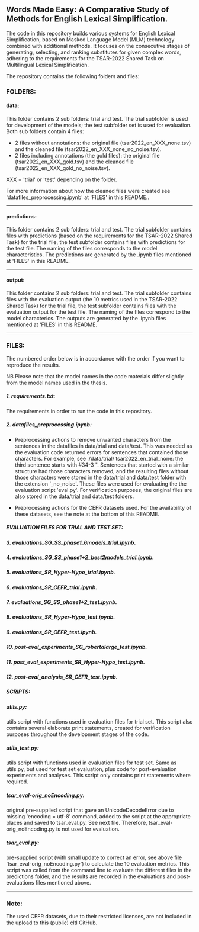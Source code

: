 ## Words Made Easy: A Comparative Study of Methods for English Lexical Simplification.

The code in this repository builds various systems for English Lexical Simplification, based on Masked Language Model (MLM) technology combined with additional methods. It focuses on the consecutive stages of generating, selecting, and ranking substitutes for given complex words, adhering to the requirements for the TSAR-2022 Shared Task on Multilingual Lexical Simplification.

The repository contains the following folders and files:

### FOLDERS:

#### data: 
This folder contains 2 sub folders: trial and test. The trial subfolder is used for development of the models; the test subfolder set is used for evaluation. 
Both sub folders contain 4 files: 
- 2 files without annotations: the original file (tsar2022_en_XXX_none.tsv) and the cleaned file (tsar2022_en_XXX_none_no_noise.tsv). 
- 2 files including annotations (the gold files): the original file (tsar2022_en_XXX_gold.tsv) and the cleaned file (tsar2022_en_XXX_gold_no_noise.tsv).
  
XXX = 'trial' or 'test' depending on the folder.

For more information about how the cleaned files were created see 'datafiles_preprocessing.ipynb' at 'FILES' in this README..

-----

#### predictions: 
This folder contains 2 sub folders: trial and test. The trial subfolder contains files with predictions (based on the requirements for the TSAR-2022 Shared Task) for the trial file, the test subfolder contains files with predictions for the test file. The naming of the files corresponds to the model characteristics. The predictions are generated by the .ipynb files mentioned at 'FILES' in this README.

-----

#### output: 
This folder contains 2 sub folders: trial and test. The trial subfolder contains files with the evaluation output (the 10 metrics used in the TSAR-2022 Shared Task) for the trial file, the test subfolder contains files with the evaluation output for the test file. The naming of the files correspond to the model characterics. The outputs are generated by the .ipynb files mentioned at 'FILES' in this README.


-----

### FILES: 
The numbered order below is in accordance with the order if you want to reproduce the results.

NB Please note that the model names in the code materials differ slightly from the model names used in the thesis.


##### 1. requirements.txt: 
The requirements in order to run the code in this repository.

##### 2. datafiles_preprocessing.ipynb: 
- Preprocessing actions to remove unwanted characters from the sentences in the datafiles in data/trial and data/test. This was needed as the evaluation code returned errors for sentences that contained those characters. 
For example, see ./data/trial/ tsar2022_en_trial_none: the third sentence starts with #34-3 ". Sentences that started with a similar structure had those characters removed, and the resulting files without those characters were stored in the data/trial and data/test folder with the extension '_no_noise'.  These files were used for evaluating the the evaluation script 'eval.py'. For verification purposes, the original files are also stored in the data/trial and data/test folders.

- Preprocessing actions for the CEFR datasets used. For the availability of these datasets, see the note at the bottom of this README. 

##### EVALUATION FILES FOR TRIAL AND TEST SET:

##### 3. evaluations_SG_SS_phase1_6models_trial.ipynb. 
##### 4. evaluations_SG_SS_phase1+2_best2models_trial.ipynb. 
##### 5. evaluations_SR_Hyper-Hypo_trial.ipynb. 
##### 6. evaluations_SR_CEFR_trial.ipynb. 

##### 7. evaluations_SG_SS_phase1+2_test.ipynb. 
##### 8. evaluations_SR_Hyper-Hypo_test.ipynb.
##### 9. evaluations_SR_CEFR_test.ipynb. 
##### 10. post-eval_experiments_SG_robertalarge_test.ipynb. 
##### 11. post_eval_experiments_SR_Hyper-Hypo_test.ipynb. 
##### 12. post-eval_analysis_SR_CEFR_test.ipynb. 


##### SCRIPTS:
##### utils.py: 
utils script with functions used in evaluation files for trial set. This script also contains several elaborate print statements, created for verification purposes throughout the development stages of the code.

##### utils_test.py: 
utils script with functions used in evaluation files for test set. Same as utils.py, but used for test set evaluation, plus code for post-evaluation experiments and analyses. This script only contains print statements where required.

##### tsar_eval-orig_noEncoding.py: 
original pre-supplied script that gave an UnicodeDecodeError due to missing 'encoding = utf-8' command, added to the script at the appropriate places and saved to tsar_eval.py. See next file. Therefore, tsar_eval-orig_noEncoding.py is not used for evaluation.

##### tsar_eval.py: 
pre-supplied script (with small update to correct an error, see above file 'tsar_eval-orig_noEncoding.py') to calculate the 10 evaluation metrics. This script was called from the command line to evaluate the different files in the predictions folder, and the results are recorded in the evaluations and post-evaluations files mentioned above. 

-----

### Note:
The used CEFR datasets, due to their restricted licenses, are not included in the upload to this (public) cltl GitHub. 
